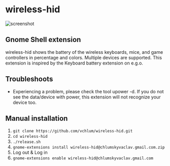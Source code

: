 # wireless-hid
![screenshot](https://github.com/vchlum/wireless-hid/blob/main/screenshot.png)

## Gnome Shell extension
wireless-hid shows the battery of the wireless keyboards, mice, and game controllers in percentage and colors. Multiple devices are supported. This extension is inspired by the Keyboard battery extension on e.g.o.

## Troubleshoots 
 * Experiencing a problem, please check the tool upower -d. If you do not see the data/device with power, this extension will not recognize your device too.

## Manual installation

 1. `git clone https://github.com/vchlum/wireless-hid.git`
 1. `cd wireless-hid`
 1. `./release.sh`
 1. `gnome-extensions install wireless-hid@chlumskyvaclav.gmail.com.zip`
 1. Log out & Log in
 1. `gnome-extensions enable wireless-hid@chlumskyvaclav.gmail.com`
